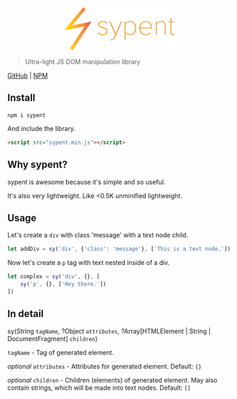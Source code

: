 <p align="center" style="text-align: center"><img src="https://raw.githubusercontent.com/ethanent/sypent/master/media/logo-core.png" width="250" alt="sypent logo"/></p>

> Ultra-light JS DOM manipulation library

[GitHub](https://github.com/ethanent/sypent) | [NPM](https://www.npmjs.com/package/sypent)

## Install

```shell
npm i sypent
```

And include the library.

```html
<script src="sypent.min.js"></script>
```

## Why sypent?

sypent is awesome because it's simple and so useful.

It's also very lightweight. Like &lt;0.5K unminified lightweight.

## Usage

Let's create a `div` with class 'message' with a text node child.

```js
let addDiv = sy('div', {'class': 'message'}, ['This is a text node.'])
```

Now let's create a `p` tag with text nested inside of a div.

```js
let complex = sy('div', {}, [
	sy('p', {}, ['Hey there.'])
])
```

## In detail

sy(String `tagName`, ?Object `attributes`, ?Array[HTMLElement | String | DocumentFragment] `children`)

`tagName` - Tag of generated element.

*optional* `attributes` - Attributes for generated element. Default: `{}`

*optional* `children` - Children (elements) of generated element. May also contain strings, which will be made into text nodes. Default: `[]`